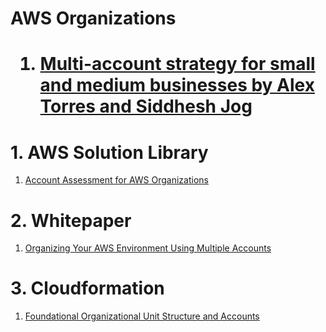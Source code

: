 <h1>AWS Organizations<h1>


1. [Multi-account strategy for small and medium businesses by Alex Torres and Siddhesh Jog](https://aws.amazon.com/blogs/mt/multi-account-strategy-for-small-and-medium-businesses/)

# 1. AWS Solution Library

1. [Account Assessment for AWS Organizations](https://aws.amazon.com/solutions/implementations/account-assessment-for-aws-organizations/)

# 2. Whitepaper

1. [Organizing Your AWS Environment Using Multiple Accounts](https://docs.aws.amazon.com/whitepapers/latest/organizing-your-aws-environment/organizing-your-aws-environment.html)

# 3. Cloudformation

1. [Foundational Organizational Unit Structure and Accounts](https://github.com/cloud-foundations-on-aws/cloud-foundations-templates/tree/main/organizations/foundational-organizational-unit-structure)